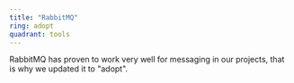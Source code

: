 ```yaml
---
title: "RabbitMQ"
ring: adopt
quadrant: tools
---
```


RabbitMQ has proven to work very well for messaging in our projects, that is why we updated it to "adopt".
